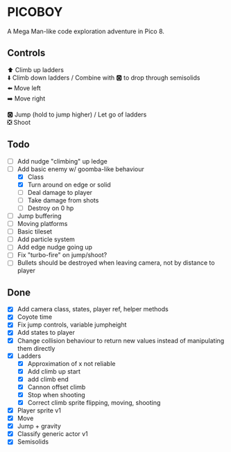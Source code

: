 # PICOBOY

A Mega Man-like code exploration adventure in Pico 8.

## Controls

⬆️ Climb up ladders  
⬇️ Climb down ladders / Combine with 🅾️ to drop through semisolids  
⬅️ Move left  
➡️ Move right

🅾️ Jump (hold to jump higher) / Let go of ladders  
❎ Shoot

## Todo

- [ ] Add nudge "climbing" up ledge
- [ ] Add basic enemy w/ goomba-like behaviour
  - [x] Class
  - [x] Turn around on edge or solid
  - [ ] Deal damage to player
  - [ ] Take damage from shots
  - [ ] Destroy on 0 hp
- [ ] Jump buffering
- [ ] Moving platforms
- [ ] Basic tileset
- [ ] Add particle system
- [ ] Add edge nudge going up
- [ ] Fix "turbo-fire" on jump/shoot?
- [ ] Bullets should be destroyed when leaving camera, not by distance to player

## Done

- [x] Add camera class, states, player ref, helper methods
- [x] Coyote time
- [x] Fix jump controls, variable jumpheight
- [x] Add states to player
- [x] Change collision behaviour to return new values instead of manipulating them directly
- [x] Ladders
  - [x] Approximation of x not reliable
  - [x] Add climb up start
  - [x] add climb end
  - [x] Cannon offset climb
  - [x] Stop when shooting
  - [x] Correct climb sprite flipping, moving, shooting
- [x] Player sprite v1
- [x] Move
- [x] Jump + gravity
- [x] Classify generic actor v1
- [x] Semisolids
